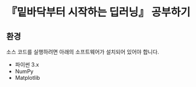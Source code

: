 # 『밑바닥부터 시작하는 딥러닝』 공부하기

## 환경
소스 코드를 실행하려면 아래의 소프트웨어가 설치되어 있어야 합니다.

* 파이썬 3.x
* NumPy
* Matplotlib